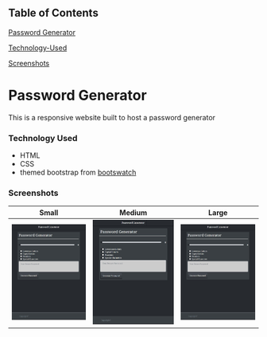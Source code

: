 ## Table of Contents

[Password Generator](#Password-Generator)

[Technology-Used](#Technology-Used)

[Screenshots](#Screenshots)

# Password Generator

This is a responsive website built to host a password generator

### Technology Used

* HTML
* CSS
* themed bootstrap from [bootswatch](https://bootswatch.com/slate/)

### Screenshots
|Small|Medium|Large|
|---|---|---|
| ![640-password](./Assets/images/640-password.jpg) | ![640-password](./Assets/Images/640-password.jpg) | ![640-password](./Assets/Images/640-password.jpg) |